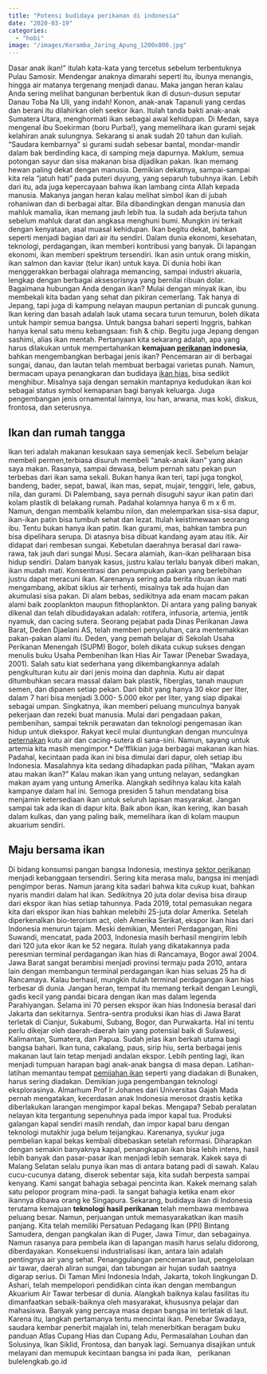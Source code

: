 ```yaml
---
title: "Potensi budidaya perikanan di indonesia"
date: "2020-03-19"
categories: 
  - "hobi"
image: "/images/Keramba_Jaring_Apung_1200x800.jpg"
---
```


Dasar anak ikan!” itulah kata-kata yang tercetus sebelum terbentuknya Pulau Samosir. Mendengar anaknya dimarahi seperti itu, ibunya menangis, hingga air matanya tergenang menjadi danau. Maka jangan heran kalau Anda sering melihat bangunan berbentuk ikan di dusun-dusun seputar Danau Toba Na Uli, yang indah! Konon, anak-anak Tapanuli yang cerdas dan berani itu dilahirkan oleh seekor ikan. Itulah tanda bakti anak-anak Sumatera Utara, menghormati ikan sebagai awal kehidupan. Di Medan, saya mengenal ibu Soekirman (boru Purba!), yang memelihara ikan gurami sejak kelahiran anak sulungnya. Sekarang si anak sudah 20 tahun dan kuliah. “Saudara kembarnya” si gurami sudah sebesar bantal, mondar-mandir dalam bak berdinding kaca, di samping meja dapurnya. Maklum, semua potongan sayur dan sisa makanan bisa dijadikan pakan. Ikan memang hewan paling dekat dengan manusia. Demikian dekatnya, sampai-sampai kita rela “jatuh hati” pada puteri duyung, yang separuh tubuhnya ikan. Lebih dari itu, ada juga kepercayaan bahwa ikan lambang cinta Allah kepada manusia. Makanya jangan heran kalau melihat simbol ikan di jubah rohaniwan dan di berbagai altar. Bila dibandingkan dengan manusia dan mahluk mamalia, ikan memang jauh lebih tua. Ia sudah ada berjuta tahun sebelum mahluk darat dan angkasa menghuni bumi. Mungkin ini terkait dengan kenyataan, asal muasal kehidupan. Ikan begitu dekat, bahkan seperti menjadi bagian dari air itu sendiri. Dalam dunia ekonomi, kesehatan, teknologi, perdagangan, ikan memberi kontribusi yang banyak. Di lapangan ekonomi, ikan memberi spektrum tersendiri. Ikan asin untuk orang miskin, ikan salmon dan kaviar (telur ikan) untuk kaya. Di dunia hobi ikan menggerakkan berbagai olahraga memancing, sampai industri akuaria, lengkap dengan berbagai aksesorisnya yang bernilai ribuan dolar. Bagaimana hubungan Anda dengan ikan? Mulai dengan minyak ikan, ibu membekali kita badan yang sehat dan pikiran cemerlang. Tak hanya di Jepang, tapi juga di kampung nelayan maupun pertanian di puncak gunung. Ikan kering dan basah adalah lauk utama secara turun temurun, boleh dikata untuk hampir semua bangsa. Untuk bangsa bahari seperti Inggris, bahkan hanya kenal satu menu kebangsaan: fish & chip. Begitu juga Jepang dengan sashimi, alias ikan mentah. Pertanyaan kita sekarang adalah, apa yang harus dilakukan untuk mempertahankan **kemajuan [perikanan](http://localhost/mitra/perikanan "perikanan") indonesia**, bahkan mengembangkan berbagai jenis ikan? Pencemaran air di berbagai sungai, danau, dan lautan telah membuat berbagai varietas punah. Namun, bermacam upaya penangkaran dan budidaya [ikan hias](http://localhost/mitra/ikan-hias "ikan hias"), bisa sedikit menghibur. Misalnya saja dengan semakin mantapnya kedudukan ikan koi sebagai status symbol kemapanan bagi banyak keluarga. Juga pengembangan jenis ornamental lainnya, lou han, arwana, mas koki, diskus, frontosa, dan seterusnya.

## Ikan dan rumah tangga

Ikan teri adalah makanan kesukaan saya semenjak kecil. Sebelum belajar membeli permen,terbiasa disuruh membeli “anak-anak ikan” yang akan saya makan. Rasanya, sampai dewasa, belum pernah satu pekan pun terbebas dari ikan sama sekali. Bukan hanya ikan teri, tapi juga tongkol, bandeng, bader, sepat, bawal, ikan mas, sepat, mujair, tenggiri, lele, gabus, nila, dan gurami. Di Palembang, saya pernah disuguhi sayur ikan patin dari kolam plastik di belakang rumah. Padahal kolamnya hanya 6 m x 6 m. Namun, dengan membalik kelambu nilon, dan melemparkan sisa-sisa dapur, ikan-ikan patin bisa tumbuh sehat dan lezat. Itulah keistimewaan seorang ibu. Tentu bukan hanya ikan patin. Ikan gurami, mas, bahkan tambra pun bisa dipelihara serupa. Di atasnya bisa dibuat kandang ayam atau itik. Air didapat dari rembesan sungai. Kebetulan daerahnya berasal dari rawa-rawa, tak jauh dari sungai Musi. Secara alamiah, ikan-ikan peliharaan bisa hidup sendiri. Dalam banyak kasus, justru kalau terlalu banyak diberi makan, ikan mudah mati. Konsentrasi dan penumpukan pakan yang berlebihan justru dapat meracuni ikan. Karenanya sering ada berita ribuan ikan mati mengambang, akibat siklus air terhenti, misalnya tak ada hujan dan akumulasi sisa pakan. Di alam bebas, sedikitnya ada enam macam pakan alami baik zooplankton maupun fithoplankton. Di antara yang paling banyak dikenal dan telah dibudidayakan adalah: rotifera, infusoria, artemia, jentik nyamuk, dan cacing sutera. Seorang pejabat pada Dinas Perikanan Jawa Barat, Deden Djaelani AS, telah memberi penyuluhan, cara mentemakkan pakan-pakan alami itu. Deden, yang pemah belajar di Sekolah Usaha Perikanan Menengah (SUPM) Bogor, boleh dikata cukup sukses dengan menulis buku Usaha Pembenihan Ikan Hias Air Tawar (Penebar Swadaya, 2001). Salah satu kiat sederhana yang dikembangkannya adalah pengkulturan kutu air dari jenis moina dan daphnia. Kutu air dapat ditumbuhkan secara massal dalam bak plastik, fiberglas, tanah maupun semen, dan dipanen setiap pekan. Dari bibit yang hanya 30 ekor per liter, dalam 7 hari bisa menjadi 3.000- 5.000 ekor per liter, yang siap dipakai sebagai umpan. Singkatnya, ikan memberi peluang munculnya banyak pekerjaan dan rezeki buat manusia. Mulai dari pengadaan pakan, pembenihan, sampai teknik perawatan dan teknologi pengemasan ikan hidup untuk diekspor. Rakyat kecil mulai diuntungkan dengan munculnya [peternakan](http://localhost/mitra/peternakan "peternakan") kutu air dan cacing-sutera di sana-sini. Namun, sayang untuk artemia kita masih mengimpor.\* De’fflikian juga berbagai makanan ikan hias. Padahal, kecintaan pada ikan ini bisa dimulai dari dapur, oleh setiap ibu Indonesia. Masalahnya kita sedang dihadapkan pada pilihan, “Makan ayam atau makan ikan?” Kalau makan ikan yang untung nelayan, sedangkan makan ayam yang untung Amerika. Alangkah sedihnya kalau kita kalah kampanye dalam hal ini. Semoga presiden 5 tahun mendatang bisa menjamin ketersediaan ikan untuk seluruh lapisan masyarakat. Jangan sampai tak ada ikan di dapur kita. Baik abon ikan, ikan kering, ikan basah dalam kulkas, dan yang paling baik, memelihara ikan di kolam maupun akuarium sendiri.

## Maju bersama ikan

Di bidang konsumsi pangan bangsa Indonesia, mestinya [sektor perikanan](http://localhost/mitra/perikanan) menjadi kebanggaan tersendiri. Sering kita merasa malu, bangsa ini menjadi pengimpor beras. Namun jarang kita sadari bahwa kita cukup kuat, bahkan nyaris mandiri dalam hal ikan. Sedikitnya 20 juta dolar devisa bisa diraup dari ekspor ikan hias setiap tahunnya. Pada 2019, total pemasukan negara kita dari ekspor ikan hias bahkan melebihi 25-juta dolar Amerika. Setelah diperkenalkan bio-terorism act, oleh Amerika Serikat, ekspor ikan hias dari Indonesia menurun tajam. Meski demikian, Menteri Perdagangan, Rini Suwandi, mencatat, pada 2003, Indonesia masih berhasil mengirim lebih dari 120 juta ekor ikan ke 52 negara. Itulah yang dikatakannya pada peresmian terminal perdagangan ikan hias di Rancamaya, Bogor awal 2004. Jawa Barat sangat berambisi menjadi provinsi termaju pada 2010, antara lain dengan membangun terminal perdagangan ikan hias seluas 25 ha di Rancamaya. Kalau berhasil, mungkin itulah terminal perdagangan ikan hias terbesar di dunia. Jangan heran, tempat itu memang terkait dengan Leungli, gadis kecil yang pandai bicara dengan ikan mas dalam legenda Parahiyangan. Selama ini 70 persen ekspor ikan hias Indonesia berasal dari Jakarta dan sekitarnya. Sentra-sentra produksi ikan hias di Jawa Barat terletak di Cianjur, Sukabumi, Subang, Bogor, dan Purwakarta. Hal ini tentu perlu dikejar oleh daerah-daerah lain yang potensial baik di Sulawesi, Kalimantan, Sumatera, dan Papua. Sudah jelas ikan berkah utama bagi bangsa bahari. Ikan tuna, cakalang, paus, sirip hiu, serta berbagai jenis makanan laut lain tetap menjadi andalan ekspor. Lebih penting lagi, ikan menjadi tumpuan harapan bagi anak-anak bangsa di masa depan. Latihan-latihan memantau tempat [pemijahan ikan](http://localhost/mitra/kiat-hobiis-cetak-cupang-jawara.html) seperti yang diadakan di Bunaken, harus sering diadakan. Demikian juga pengembangan teknologi eksplorasinya. Almarhum Prof Ir Johanes dari Universitas Gajah Mada pernah mengatakan, kecerdasan anak Indonesia merosot drastis ketika diberlakukan larangan mengimpor kapal bekas. Mengapa? Sebab peralatan nelayan kita tergantung sepenuhnya pada impor kapal tua. Produksi galangan kapal sendiri masih rendah, dan impor kapal baru dengan teknologi mutakhir juga belum teijangkau. Karenanya, syukur juga pembelian kapal bekas kembali dibebaskan setelah reformasi. Diharapkan dengan semakin banyaknya kapal, penangkapan ikan bisa lebih intens, hasil lebih banyak dan pasar-pasar ikan menjadi lebih semarak. Kakek saya di Malang Selatan selalu punya ikan mas di antara batang padi di sawah. Kalau cucu-cucunya datang, diserok sebentar saja, kita sudah berpesta sampai kenyang. Kami sangat bahagia sebagai pencinta ikan. Kakek memang salah satu pelopor program mina-padi. Ia sangat bahagia ketika enam ekor ikannya dibawa orang ke Singapura. Sekarang, budidaya ikan di Indonesia terutama kemajuan **teknologi hasil perikanan** telah membawa membawa peluang besar. Namun, perjuangan untuk memasyarakatkan ikan masih panjang. Kita telah memiliki Persatuan Pedagang Ikan (PPI) Bintang Samudera, dengan pangkalan ikan di Puger, Jawa Timur, dan sebagainya. Namun rasanya para pembela ikan di lapangan masih harus selalu didorong, diberdayakan. Konsekuensi industrialisasi ikan, antara lain adalah pentingnya air yang sehat. Penanggulangan pencemaran laut, pengelolaan air tawar, daerah aliran sungai, dan tabungan air hujan sudah saatnya digarap serius. Di Taman Mini Indonesia Indah, Jakarta, tokoh lingkungan D. Ashari, telah mempelopori pendidikan cinta ikan dengan membangun Akuarium Air Tawar terbesar di dunia. Alangkah baiknya kalau fasilitas itu dimanfaatkan sebaik-baiknya oleh masyarakat, khususnya pelajar dan mahasiswa. Banyak yang percaya masa depan bangsa ini terletak di laut. Karena itu, langkah pertamanya tentu mencintai ikan. Penebar Swadaya, saudara kembar penerbit majalah ini, telah menerbitkan beragam buku panduan Atlas Cupang Hias dan Cupang Adu, Permasalahan Louhan dan Solusinya, Ikan Siklid, Frontosa, dan banyak lagi. Semuanya disajikan untuk melayani dan memupuk kecintaan bangsa ini pada ikan,   perikanan bulelengkab.go.id
